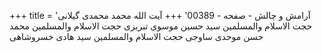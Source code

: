 +++
title = 'آرامش و چالش - صفحه - 00389'
+++
آیت الله محمد محمدی گیلانی حجت الاسلام والمسلمین سید حسین موسوی تبریزی حجت الاسلام والمسلمین محمد حسن موحدی ساوجی حجت الاسلام والمسلمین سید هادی خسروشاهی